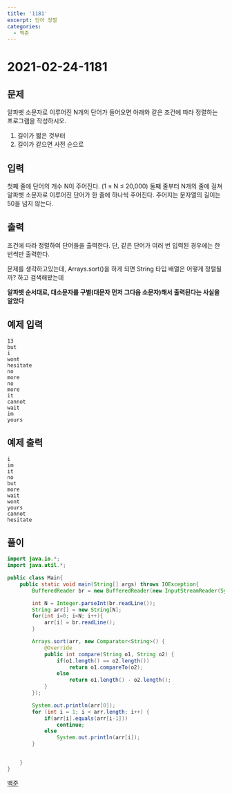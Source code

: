 ```yaml
---
title: '1181'
excerpt: 단어 정렬
categories:
  - 백준
---
```


# 2021-02-24-1181

## 문제

알파벳 소문자로 이루어진 N개의 단어가 들어오면 아래와 같은 조건에 따라 정렬하는 프로그램을 작성하시오.

1. 길이가 짧은 것부터
2. 길이가 같으면 사전 순으로

## 입력

첫째 줄에 단어의 개수 N이 주어진다. \(1 ≤ N ≤ 20,000\) 둘째 줄부터 N개의 줄에 걸쳐 알파벳 소문자로 이루어진 단어가 한 줄에 하나씩 주어진다. 주어지는 문자열의 길이는 50을 넘지 않는다.

## 출력

조건에 따라 정렬하여 단어들을 출력한다. 단, 같은 단어가 여러 번 입력된 경우에는 한 번씩만 출력한다.

문제를 생각하고있는데, Arrays.sort\(\)을 하게 되면 String 타입 배열은 어떻게 정렬될까? 하고 검색해봤는데

**알파벳 순서대로, 대소문자를 구별\(대문자 먼저 그다음 소문자\)해서 출력된다는 사실을 알았다**

## 예제 입력

```text
13
but
i
wont
hesitate
no
more
no
more
it
cannot
wait
im
yours
```

## 예제 출력

```text
i
im
it
no
but
more
wait
wont
yours
cannot
hesitate
```

## 풀이

```java
import java.io.*;
import java.util.*;

public class Main{
    public static void main(String[] args) throws IOException{
        BufferedReader br = new BufferedReader(new InputStreamReader(System.in));

        int N = Integer.parseInt(br.readLine());
        String arr[] = new String[N];
        for(int i=0; i<N; i++){
            arr[i] = br.readLine();
        }

        Arrays.sort(arr, new Comparator<String>() {
            @Override
            public int compare(String o1, String o2) {
                if(o1.length() == o2.length())
                    return o1.compareTo(o2);
                else
                    return o1.length() - o2.length();
            }
        });

        System.out.println(arr[0]);
        for (int i = 1; i < arr.length; i++) {
            if(arr[i].equals(arr[i-1]))
                continue;
            else
                System.out.println(arr[i]);
        }


    }
}
```

[백준](https://www.acmicpc.net/problem/1181)

